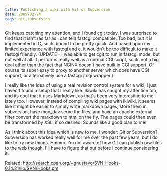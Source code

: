 ```yaml
---
title: Publishing a wiki with Git or Subversion
date: 2009-02-24
tags: git,subversion
---
```

Git keeps catching my attention, and I found <a href="http://hjemli.net/git/" rel="nofollow">cgit</a> today. I was surprised to find that it isn't (as far as I can tell) fastcgi compatible. Too bad, but it is implemented in C, so its bound to be pretty quick. And based upon my limited experience with fastcgi and c, it wouldn't be too difficult to make it fastcgi friendly. (UPDATE - I was able to get cgit to run in fastcgi mode, but not well at all. It performs really well as a normal CGI script, so its not a big deal other than the fact that NGINX doesn't have built in CGI support. Of course its super easy to proxy to another server which does have CGI support, or alternatively use a fastcgi / cgi wrapper.)

I really like the idea of using a real revision control system for a wiki, I just haven't found a setup that I really like. Ikiwiki has caught my attention too, and its cool that it uses Markdown, as that's been very interesting to me lately too. However, instead of compiling wiki pages with ikiwiki, it seems like it might be easier to simply write markdown pages, store them in subversion, have mod_dav serve the files, and have an apache external filter convert the markdown to html on the fly. The pages could then even be transformed by XSL, if so desired. Sounds like a good plan to me!

As I think about this idea which is new to me, I wonder: Git or Subversion? Subversion has worked really well for me over the past few years, but I do like to try new things. Hmmm. I'm not aware of how Git can publish raw files to the web though, I'll have to figure that out before I continue considering it.

Related: <a rel="nofollow" href="http://search.cpan.org/~gnustavo/SVN-Hooks-0.14.21/lib/SVN/Hooks.pm">http://search.cpan.org/~gnustavo/SVN-Hooks-0.14.21/lib/SVN/Hooks.pm</a>

